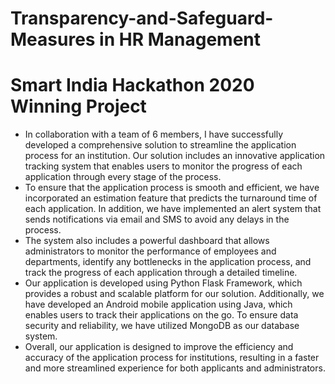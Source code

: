 # Transparency-and-Safeguard-Measures in HR Management
# Smart India Hackathon 2020 Winning Project

- In collaboration with a team of 6 members, I have successfully developed a comprehensive solution to streamline the application process for an institution. Our solution includes an innovative application tracking system that enables users to monitor the progress of each application through every stage of the process.
- To ensure that the application process is smooth and efficient, we have incorporated an estimation feature that predicts the turnaround time of each application. In addition, we have implemented an alert system that sends notifications via email and SMS to avoid any delays in the process.
- The system also includes a powerful dashboard that allows administrators to monitor the performance of employees and departments, identify any bottlenecks in the application process, and track the progress of each application through a detailed timeline.
- Our application is developed using Python Flask Framework, which provides a robust and scalable platform for our solution. Additionally, we have developed an Android mobile application using Java, which enables users to track their applications on the go. To ensure data security and reliability, we have utilized MongoDB as our database system.
- Overall, our application is designed to improve the efficiency and accuracy of the application process for institutions, resulting in a faster and more streamlined experience for both applicants and administrators.


